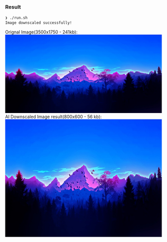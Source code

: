 ### Result
```
❯ ./run.sh
Image downscaled successfully!
```
Orignal Image(3500x1750 - 241kb):
<img src="image-original.jpg">
AI Downscaled Image result(800x600 - 56 kb):
<img src="downscaled_image.jpg">